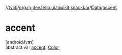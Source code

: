 //[tvlib](../../../index.md)/[org.mjdev.tvlib.ui.toolkit.snackbar](../index.md)/[Data](index.md)/[accent](accent.md)

# accent

[androidJvm]\
abstract val [accent](accent.md): [Color](https://developer.android.com/reference/kotlin/androidx/compose/ui/graphics/Color.html)
